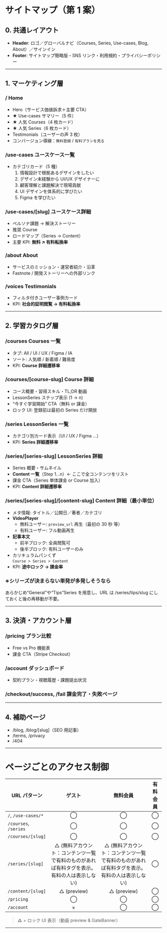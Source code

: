 # サイトマップ（第 1 案）

## 0. 共通レイアウト

- **Header**: ロゴ／グローバルナビ（Courses, Series, Use-cases, Blog, About）／サインイン
- **Footer**: サイトマップ簡略版・SNS リンク・利用規約・プライバシーポリシー

---

## 1. マーケティング層

### / Home

- Hero（サービス価値訴求＋主要 CTA）
- ★ Use-cases サマリー（5 件）
- ★ 人気 Courses（4 枚カード）
- ★ 人気 Series（6 枚カード）
- Testimonials（ユーザーの声 3 枚）
- コンバージョン導線：`無料登録` / `有料プランを見る`

### /use-cases ユースケース一覧

- カテゴリカード（5 種）
  1. 情報設計で根拠あるデザインをしたい
  2. デザイン未経験から UI/UX デザイナーに
  3. 顧客理解と課題解決で現場貢献
  4. UI デザインを体系的に学びたい
  5. Figma を学びたい

### /use-cases/[slug] ユースケース詳細

- ペルソナ課題 → 解決ストーリー
- 推奨 Course
- ロードマップ（Series → Content）
- 主要 KPI: **無料 ↗ 有料転換率**

### /about About

- サービスのミッション・運営者紹介・沿革
- Fastnote / 開発ストーリーへの外部リンク

### /voices Testimonials

- フィルタ付きユーザー事例カード
- KPI: **社会的証明閲覧 → 有料転換率**

---

## 2. 学習カタログ層

### /courses Courses 一覧

- タブ: All / UI / UX / Figma / IA
- ソート: 人気順 / 新着順 / 難易度
- KPI: **Course 詳細遷移率**

### /courses/[course-slug] Course 詳細

- コース概要・習得スキル・TL;DR 動画
- LessonSeries ステップ表示 (1 → n)
- “今すぐ学習開始” CTA（無料 or 課金）
- ロック UI: 登録前は最初の Series だけ開放

### /series LessonSeries 一覧

- カテゴリ別カード表示（UI / UX / Figma …）
- KPI: **Series 詳細遷移率**

### /series/[series-slug] LessonSeries 詳細

- Series 概要・サムネイル
- **Content 一覧**（Step 1…n）← ここで全コンテンツをリスト
- 課金 CTA（Series 単体課金 or Course 加入）
- KPI: **Content 詳細遷移率**

### /series/[series-slug]/[content-slug] Content 詳細（最小単位）

- メタ情報: タイトル／公開日／著者／カテゴリ
- **VideoPlayer**
  - 無料ユーザー: `preview_url` 再生（最初の 30 秒 等）
  - 有料ユーザー: フル動画再生
- **記事本文**
  - 前半ブロック: 全員閲覧可
  - 後半ブロック: 有料ユーザーのみ
- カリキュラムパンくず  
  `Course > Series > Content`
- KPI: **途中ロック → 課金率**

### ※シリーズが決まらない単発が多発しそうなら

あらかじめ“General”や“Tips”Series を用意し、URL は /series/tips/slug にしておくと後の再移動が不要。

---

## 3. 決済・アカウント層

### /pricing プラン比較

- Free vs Pro 機能表
- 課金 CTA（Stripe Checkout）

### /account ダッシュボード

- 契約プラン・視聴履歴・課題提出状況

### /checkout/success, /fail 課金完了・失敗ページ

---

## 4. 補助ページ

- /blog, /blog/[slug]（SEO 用記事）
- /terms, /privacy
- /404

---

# ページごとのアクセス制御

| URL パターン          |                                           ゲスト                                           |                                          無料会員                                          | 有料会員 |
| --------------------- | :----------------------------------------------------------------------------------------: | :----------------------------------------------------------------------------------------: | :------: |
| `/`, `/use-cases/*`   |                                             ◯                                              |                                             ◯                                              |    ◯     |
| `/courses`, `/series` |                                             ◯                                              |                                             ◯                                              |    ◯     |
| `/courses/[slug]`     |                                             ◯                                              |                                             ◯                                              |    ◯     |
| `/series/[slug]`      | △ (無料アカウント：コンテンツ一覧で有料のものがあれば有料タグを表示。有料の人は表示しない) | △ (無料アカウント：コンテンツ一覧で有料のものがあれば有料タグを表示。有料の人は表示しない) |    ◯     |
| `/content/[slug]`     |                                        △ (preview)                                         |                                        △ (preview)                                         |    ◯     |
| `/pricing`            |                                             ◯                                              |                                             ◯                                              |    ◯     |
| `/account`            |                                             ×                                              |                                             ◯                                              |    ◯     |

> **△** = ロック UI 表示（動画 preview & GateBanner）

---

<!-- # ページ全体像のアイデア

## コンテンツ資産

### 現在あるページ

- トップ、
  - ユースケース別コンテンツ訴求（サマリー的）
  - 人気コース一覧
  - 人気のシリーズ一覧
  - ユースケース
    - 情報設計で根拠あるデザインをしたい人へ
      - お勧めコース
      - 身につけるためのロードマップ
      - お勧めコンテンツ
    - デザイン未経験から UIUX デザイナーになりたい人へ
    - 顧客理解と課題解決で現場に貢献したい人へ
    - UI デザインから体系的に学びたい人へ
    - Figma を学びたい人へ
- コース一覧ページ
  - FIgma コース
  - UI ビジュアルコース
  - UX デザインコース
  - 情報設計コース
- レッスンシリーズ一覧ページ
  - UI
  - UX
  - Figma
    コース一覧、コース詳細、レッスンシリーズ詳細、単体コンテンツ、ブログ、LP など
- コンテンツ一覧ページ
  - コンテンツのリスト
    - コンテンツ詳細ページ
- アバウト（サービスや運営者についてコンセプト）
- ユーザーの声

### 学習コンテンツの関係性

- **Course コース**: 複数 LessonSeries を順番に学び、最終的に ◯◯ スキルを取得
- **LessonSeries レッスン**: テーマ別に Content を束ねた学習単位
- **Content コンテンツ**: 記事 + メイン動画。最小サイズ

### 詳細ページの構造

#### コンテンツ詳細ページ（/content/

- 記事のようなページ
  - タイトル
  - 公開日
  - カテゴリ
  - 著者
  - 動画
    - 無料と有料で出し分ける
  - 記事文章
    - 無料と有料で出し分ける

#### コース詳細ページ

#### レッスン詳細ページ

- レッスンタイトル
- レッスンサムネイル（本のような画像）
- レッスンの概要欄
- 課金導線
- レッスンで得られるものリストと紹介
- レッスン一覧
  - ステップ 1
    - コンテンツ
    - コンテンツ
    - コンテンツ
  - ステップ 2
    - コンテンツ
    - ....

## 3. ユーザーフロー

- コースを選択
  - コース内側のレッスンを選択
    - レッスン内のコンテンツを洗濯して動画を視聴する
- トップ：学習するものを探したいユーザー
  - ユースケースで当てはまるものを選択
    - ユースケース詳細ページないの説明を閲覧
    - 必要なコンテンツを選択
      - 視聴
      - もしくは課金する

## 4. アクセス制御・プラン分け

有料 / 無料 / ゲスト で見せたい・隠したいページや要素

コンテンツ途中ロックの条件（例：動画 30% でロック）

## 5. SEO・マーケ要件

##### キーワードターゲット（あれば）

- UI デザイン 勉強
- UI デザイン 身につけ方

##### 外部流入チャネル：

- YouTube

## 6. 技術・デザイン制約

フレームワーク /

1. フロントエンド ✅
   - Vite + React + TypeScript 環境で実装完了
2. サーバーサイド: ✅
   - Supabase Edge Functions で実装完了

## 7. 分析・計測

追いたい指標：

- 課金ボタンを押したレッスン、コース
- 課金フローの完了率
-

使用ツール：GA4
``` -->

```

```
